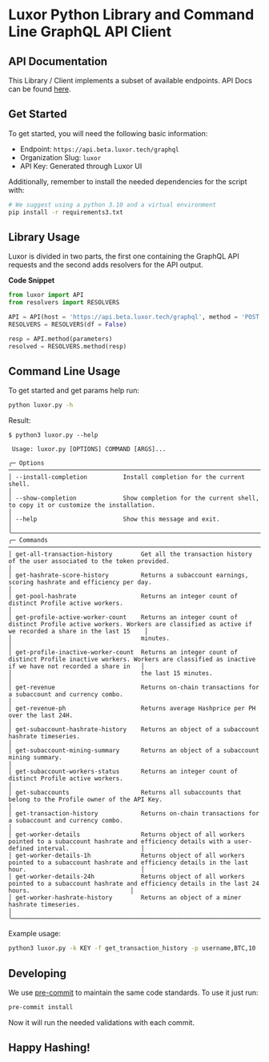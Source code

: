 # Luxor Python Library and Command Line GraphQL API Client

## API Documentation
This Library / Client implements a subset of available endpoints. API Docs can be found [here](https://docs.luxor.tech/).

## Get Started

To get started, you will need the following basic information:
- Endpoint: `https://api.beta.luxor.tech/graphql`
- Organization Slug: `luxor`
- API Key: Generated through Luxor UI

Additionally, remember to install the needed dependencies for the script with:

```bash
# We suggest using a python 3.10 and a virtual environment
pip install -r requirements3.txt
```

## Library Usage
Luxor is divided in two parts, the first one containing the GraphQL API requests and the second adds resolvers for the API output.

**Code Snippet**
```python
from luxor import API
from resolvers import RESOLVERS

API = API(host = 'https://api.beta.luxor.tech/graphql', method = 'POST', org = 'luxor', key = 'lxk514e9be027b9a132b1aa39bab818a12e')
RESOLVERS = RESOLVERS(df = False)

resp = API.method(parameters)
resolved = RESOLVERS.method(resp)
```

## Command Line Usage
To get started and get params help run:
```bash
python luxor.py -h
```

Result:
```console
$ python3 luxor.py --help

 Usage: luxor.py [OPTIONS] COMMAND [ARGS]...

╭─ Options ─────────────────────────────────────────────────────────────────────────────────────────────────────────────────────────────────────────────────────────────────╮
│ --install-completion          Install completion for the current shell.                                                                                                   │
│ --show-completion             Show completion for the current shell, to copy it or customize the installation.                                                            │
│ --help                        Show this message and exit.                                                                                                                 │
╰───────────────────────────────────────────────────────────────────────────────────────────────────────────────────────────────────────────────────────────────────────────╯
╭─ Commands ────────────────────────────────────────────────────────────────────────────────────────────────────────────────────────────────────────────────────────────────╮
│ get-all-transaction-history        Get all the transaction history of the user associated to the token provided.                                                          │
│ get-hashrate-score-history         Returns a subaccount earnings, scoring hashrate and efficiency per day.                                                                │
│ get-pool-hashrate                  Returns an integer count of distinct Profile active workers.                                                                           │
│ get-profile-active-worker-count    Returns an integer count of distinct Profile active workers. Workers are classified as active if we recorded a share in the last 15    │
│                                    minutes.                                                                                                                               │
│ get-profile-inactive-worker-count  Returns an integer count of distinct Profile inactive workers. Workers are classified as inactive if we have not recorded a share in   │
│                                    the last 15 minutes.                                                                                                                   │
│ get-revenue                        Returns on-chain transactions for a subaccount and currency combo.                                                                     │
│ get-revenue-ph                     Returns average Hashprice per PH over the last 24H.                                                                                    │
│ get-subaccount-hashrate-history    Returns an object of a subaccount hashrate timeseries.                                                                                 │
│ get-subaccount-mining-summary      Returns an object of a subaccount mining summary.                                                                                      │
│ get-subaccount-workers-status      Returns an integer count of distinct Profile active workers.                                                                           │
│ get-subaccounts                    Returns all subaccounts that belong to the Profile owner of the API Key.                                                               │
│ get-transaction-history            Returns on-chain transactions for a subaccount and currency combo.                                                                     │
│ get-worker-details                 Returns object of all workers pointed to a subaccount hashrate and efficiency details with a user-defined interval.                    │
│ get-worker-details-1h              Returns object of all workers pointed to a subaccount hashrate and efficiency details in the last hour.                                │
│ get-worker-details-24h             Returns object of all workers pointed to a subaccount hashrate and efficiency details in the last 24 hours.                            │
│ get-worker-hashrate-history        Returns an object of a miner hashrate timeseries.                                                                                      │
╰───────────────────────────────────────────────────────────────────────────────────────────────────────────────────────────────────────────────────────────────────────────╯
```

Example usage:
```bash
python3 luxor.py -k KEY -f get_transaction_history -p username,BTC,10
```

## Developing

We use [pre-commit](https://pre-commit.com/#install) to maintain the same code standards. To use it just run:

```bash
pre-commit install
```

Now it will run the needed validations with each commit.

## Happy Hashing!
